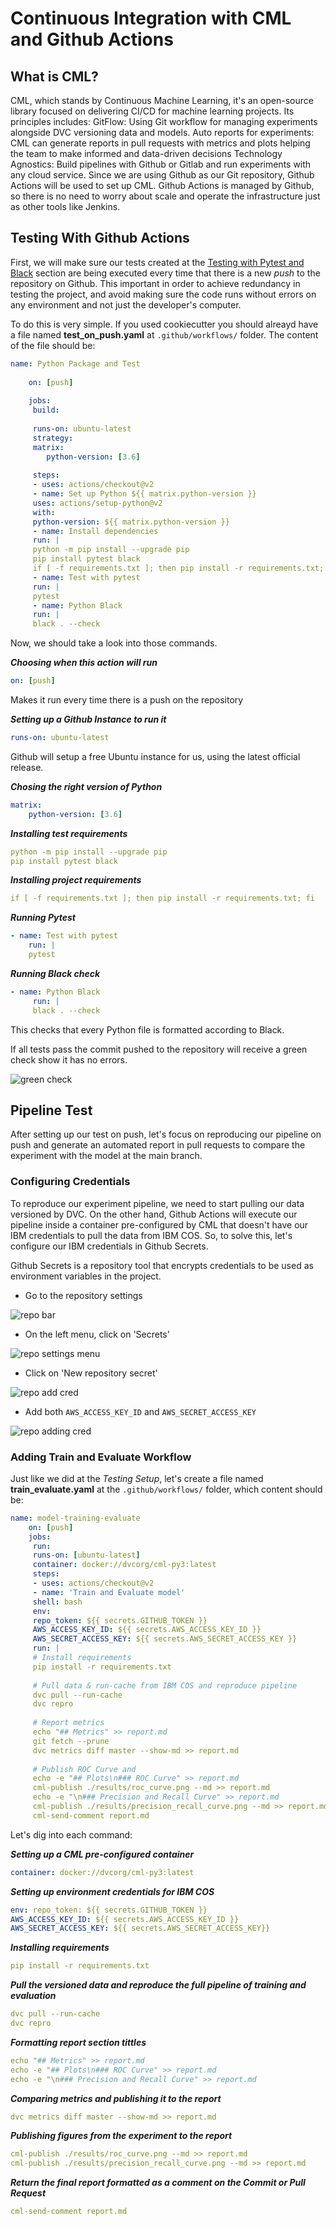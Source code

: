 # Continuous Integration with CML and Github Actions

## What is CML?

CML, which stands by Continuous Machine Learning, it's an open-source library focused on delivering CI/CD for machine learning projects. Its principles includes:
 GitFlow: Using Git workflow for managing experiments alongside DVC versioning data and models.
Auto reports for experiments: CML can generate reports in pull requests with metrics and plots helping the team to make informed and data-driven decisions
Technology Agnostics: Build pipelines with Github or Gitlab and run experiments with any cloud service.
Since we are using Github as our Git repository, Github Actions will be used to set up CML. Github Actions is managed by Github, so there is no need to worry about scale and operate the infrastructure just as other tools like Jenkins.


## Testing With Github Actions

First, we will make sure our tests created at the [Testing with Pytest and Black](/CICD/tests/) section are being executed every time that there is a new *push* to the repository on Github. This important in order to achieve redundancy in testing the project, and avoid making sure the code runs without errors on any environment and not just the developer's computer.

To do this is very simple. If you used cookiecutter you should alreayd have a file named **test_on_push.yaml** at ```.github/workflows/``` folder. The content of the file should be:

```yaml
name: Python Package and Test
	 
	on: [push]
	 
	jobs:
	 build:
	 
	 runs-on: ubuntu-latest
	 strategy:
	 matrix:
	 	python-version: [3.6]
	 
	 steps:
	 - uses: actions/checkout@v2
	 - name: Set up Python ${{ matrix.python-version }}
	 uses: actions/setup-python@v2
	 with:
	 python-version: ${{ matrix.python-version }}
	 - name: Install dependencies
	 run: |
	 python -m pip install --upgrade pip
	 pip install pytest black
	 if [ -f requirements.txt ]; then pip install -r requirements.txt; fi
	 - name: Test with pytest
	 run: |
	 pytest
	 - name: Python Black
	 run: |
	 black . --check
```

Now, we should take a look into those commands.

***Choosing when this action will run***
```yaml
on: [push]
```
Makes it run every time there is a push on the repository


***Setting up a Github Instance to run it***
```yaml
runs-on: ubuntu-latest
```
Github will setup a free Ubuntu instance for us, using the latest official release.

***Chosing the right version of Python***
```yaml
matrix:
	python-version: [3.6]
```

***Installing test requirements***
```yaml
python -m pip install --upgrade pip
pip install pytest black
```

***Installing project requirements***
```yaml
if [ -f requirements.txt ]; then pip install -r requirements.txt; fi
```

***Running Pytest***
```yaml
- name: Test with pytest
	run: |
	pytest
```

***Running Black check***
```yaml
- name: Python Black
	 run: |
	 black . --check
```
This checks that every Python file is formatted according to Black.

If all tests pass the commit pushed to the repository will receive a green check show it has no errors. 

![green check](../assets/CICD/green_check.png)

## Pipeline Test 

After setting up our test on push, let's focus on reproducing our pipeline on push and generate an automated report in pull requests to compare the experiment with the model at the main branch.

### Configuring Credentials

To reproduce our experiment pipeline, we need to start pulling our data versioned by DVC. On the other hand, Github Actions will execute our pipeline inside a container pre-configured by CML that doesn't have our IBM credentials to pull the data from IBM COS. So, to solve this, let's configure our IBM credentials in Github Secrets.

Github Secrets is a repository tool that encrypts credentials to be used as environment variables in the project.

- Go to the repository settings

![repo bar](../assets/gitsecrets/repo_bar.png)

- On the left menu, click on 'Secrets'

![repo settings menu](../assets/gitsecrets/repo_settings_menu.png)

- Click on 'New repository secret'

![repo add cred](../assets/gitsecrets/repo_add_cred.png)

- Add both ```AWS_ACCESS_KEY_ID``` and ```AWS_SECRET_ACCESS_KEY```

![repo adding cred](../assets/gitsecrets/repo_adding_cred.png)

### Adding Train and Evaluate Workflow

Just like we did at the *Testing Setup*, let's create a file named **train_evaluate.yaml** at the ```.github/workflows/``` folder, which content should be:

```yaml
name: model-training-evaluate
	on: [push]
	jobs:
	 run:
	 runs-on: [ubuntu-latest]
	 container: docker://dvcorg/cml-py3:latest
	 steps:
	 - uses: actions/checkout@v2
	 - name: 'Train and Evaluate model'
	 shell: bash
	 env:
	 repo_token: ${{ secrets.GITHUB_TOKEN }}
	 AWS_ACCESS_KEY_ID: ${{ secrets.AWS_ACCESS_KEY_ID }}
	 AWS_SECRET_ACCESS_KEY: ${{ secrets.AWS_SECRET_ACCESS_KEY }}
	 run: |
	 # Install requirements
	 pip install -r requirements.txt
	
	 # Pull data & run-cache from IBM COS and reproduce pipeline
	 dvc pull --run-cache
	 dvc repro
	
	 # Report metrics
	 echo "## Metrics" >> report.md
	 git fetch --prune
	 dvc metrics diff master --show-md >> report.md
	
	 # Publish ROC Curve and 
	 echo -e "## Plots\n### ROC Curve" >> report.md
	 cml-publish ./results/roc_curve.png --md >> report.md
	 echo -e "\n### Precision and Recall Curve" >> report.md
	 cml-publish ./results/precision_recall_curve.png --md >> report.md
	 cml-send-comment report.md
```

Let's dig into each command:

***Setting up a CML pre-configured container***
```yaml
container: docker://dvcorg/cml-py3:latest
```

***Setting up environment credentials for IBM COS***
```yaml
env: repo_token: ${{ secrets.GITHUB_TOKEN }} 
AWS_ACCESS_KEY_ID: ${{ secrets.AWS_ACCESS_KEY_ID }}
AWS_SECRET_ACCESS_KEY: ${{ secrets.AWS_SECRET_ACCESS_KEY}}
```

***Installing requirements***
```yaml
pip install -r requirements.txt
```

***Pull the versioned data and reproduce the full pipeline of training and evaluation***
```yaml
dvc pull --run-cache
dvc repro
```

***Formatting report section tittles***
```yaml
echo "## Metrics" >> report.md
echo -e "## Plots\n### ROC Curve" >> report.md
echo -e "\n### Precision and Recall Curve" >> report.md
```

***Comparing metrics and publishing it to the report***
```yaml
dvc metrics diff master --show-md >> report.md
```

***Publishing figures from the experiment to the report***
```yaml
cml-publish ./results/roc_curve.png --md >> report.md
cml-publish ./results/precision_recall_curve.png --md >> report.md
```

***Return the final report formatted as a comment on the Commit or Pull Request***
```yaml
cml-send-comment report.md
```
